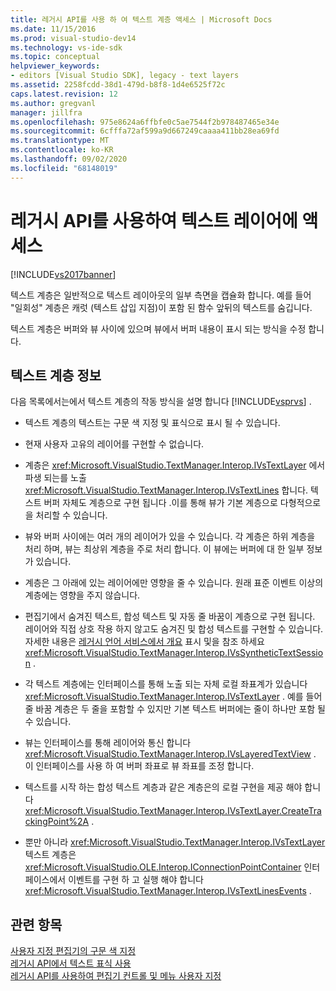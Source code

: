 ```yaml
---
title: 레거시 API를 사용 하 여 텍스트 계층 액세스 | Microsoft Docs
ms.date: 11/15/2016
ms.prod: visual-studio-dev14
ms.technology: vs-ide-sdk
ms.topic: conceptual
helpviewer_keywords:
- editors [Visual Studio SDK], legacy - text layers
ms.assetid: 2258fcdd-38d1-479d-b8f8-1d4e6525f72c
caps.latest.revision: 12
ms.author: gregvanl
manager: jillfra
ms.openlocfilehash: 975e8624a6ffbfe0c5ae7544f2b978487465e34e
ms.sourcegitcommit: 6cfffa72af599a9d667249caaaa411bb28ea69fd
ms.translationtype: MT
ms.contentlocale: ko-KR
ms.lasthandoff: 09/02/2020
ms.locfileid: "68148019"
---
```

# <a name="accessing-text-layers-by-using-the-legacy-api"></a>레거시 API를 사용하여 텍스트 레이어에 액세스
[!INCLUDE[vs2017banner](../includes/vs2017banner.md)]

텍스트 계층은 일반적으로 텍스트 레이아웃의 일부 측면을 캡슐화 합니다. 예를 들어 "일회성" 계층은 캐럿 (텍스트 삽입 지점)이 포함 된 함수 앞뒤의 텍스트를 숨깁니다.  
  
 텍스트 계층은 버퍼와 뷰 사이에 있으며 뷰에서 버퍼 내용이 표시 되는 방식을 수정 합니다.  
  
## <a name="text-layer-information"></a>텍스트 계층 정보  
 다음 목록에서는에서 텍스트 계층의 작동 방식을 설명 합니다 [!INCLUDE[vsprvs](../includes/vsprvs-md.md)] .  
  
- 텍스트 계층의 텍스트는 구문 색 지정 및 표식으로 표시 될 수 있습니다.  
  
- 현재 사용자 고유의 레이어를 구현할 수 없습니다.  
  
- 계층은 <xref:Microsoft.VisualStudio.TextManager.Interop.IVsTextLayer> 에서 파생 되는를 노출 <xref:Microsoft.VisualStudio.TextManager.Interop.IVsTextLines> 합니다. 텍스트 버퍼 자체도 계층으로 구현 됩니다 .이를 통해 뷰가 기본 계층으로 다형적으로을 처리할 수 있습니다.  
  
- 뷰와 버퍼 사이에는 여러 개의 레이어가 있을 수 있습니다. 각 계층은 하위 계층을 처리 하며, 뷰는 최상위 계층을 주로 처리 합니다. 이 뷰에는 버퍼에 대 한 일부 정보가 있습니다.  
  
- 계층은 그 아래에 있는 레이어에만 영향을 줄 수 있습니다. 원래 표준 이벤트 이상의 계층에는 영향을 주지 않습니다.  
  
- 편집기에서 숨겨진 텍스트, 합성 텍스트 및 자동 줄 바꿈이 계층으로 구현 됩니다. 레이어와 직접 상호 작용 하지 않고도 숨겨진 및 합성 텍스트를 구현할 수 있습니다. 자세한 내용은 [레거시 언어 서비스에서 개요](../extensibility/internals/outlining-in-a-legacy-language-service.md) 표시 및을 참조 하세요 <xref:Microsoft.VisualStudio.TextManager.Interop.IVsSyntheticTextSession> .  
  
- 각 텍스트 계층에는 인터페이스를 통해 노출 되는 자체 로컬 좌표계가 있습니다 <xref:Microsoft.VisualStudio.TextManager.Interop.IVsTextLayer> . 예를 들어 줄 바꿈 계층은 두 줄을 포함할 수 있지만 기본 텍스트 버퍼에는 줄이 하나만 포함 될 수 있습니다.  
  
- 뷰는 인터페이스를 통해 레이어와 통신 합니다 <xref:Microsoft.VisualStudio.TextManager.Interop.IVsLayeredTextView> . 이 인터페이스를 사용 하 여 버퍼 좌표로 뷰 좌표를 조정 합니다.  
  
- 텍스트를 시작 하는 합성 텍스트 계층과 같은 계층은의 로컬 구현을 제공 해야 합니다 <xref:Microsoft.VisualStudio.TextManager.Interop.IVsTextLayer.CreateTrackingPoint%2A> .  
  
- 뿐만 아니라 <xref:Microsoft.VisualStudio.TextManager.Interop.IVsTextLayer> 텍스트 계층은 <xref:Microsoft.VisualStudio.OLE.Interop.IConnectionPointContainer> 인터페이스에서 이벤트를 구현 하 고 실행 해야 합니다 <xref:Microsoft.VisualStudio.TextManager.Interop.IVsTextLinesEvents> .  
  
## <a name="see-also"></a>관련 항목  
 [사용자 지정 편집기의 구문 색 지정](../extensibility/syntax-coloring-in-custom-editors.md)   
 [레거시 API에서 텍스트 표식 사용](../extensibility/using-text-markers-with-the-legacy-api.md)   
 [레거시 API를 사용하여 편집기 컨트롤 및 메뉴 사용자 지정](../extensibility/customizing-editor-controls-and-menus-by-using-the-legacy-api.md)
